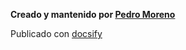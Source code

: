 **Creado y mantenido por [Pedro Moreno](https://github.com/pmoreno-rodriguez/opos_gsi)**

Publicado con [docsify](https://docsify.js.io)